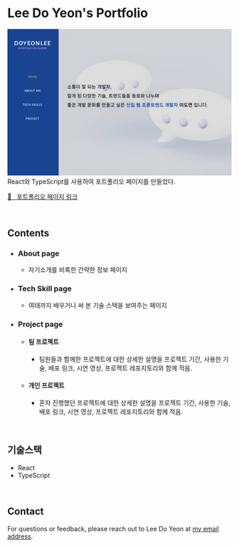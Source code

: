 # Lee Do Yeon's Portfolio

<img  src="src/assets/images/portfolioImage.png">

<br>
React와 TypeScript를 사용하여 포트폴리오 페이지를 만들었다.

<br>

[🔗 &nbsp; 포트폴리오 페이지 링크]("https://leedoyeon-portfolio.vercel.app")

<br>

## Contents

- ### About page
  - 자기소개를 비록한 간략한 정보 페이지
- ### Tech Skill page
  - 여태까지 배우거나 써 본 기술 스택을 보여주는 페이지
- ### Project page
  - #### 팀 프로젝트
    - 팀원들과 함께한 프로젝트에 대한 상세한 설명을 프로젝트 기간, 사용한 기술, 배포 링크, 시연 영상, 프로젝트 레포지토리와 함께 적음.
  - #### 개인 프로젝트
    - 혼자 진행했던 프로젝트에 대한 상세한 설명을 프로젝트 기간, 사용한 기술, 배포 링크, 시연 영상, 프로젝트 레포지토리와 함께 적음.

<br>

## 기술스택

- React
- TypeScript

<br>

## Contact

For questions or feedback, please reach out to Lee Do Yeon at [my email address](dlehdus1433@gmail.com).
